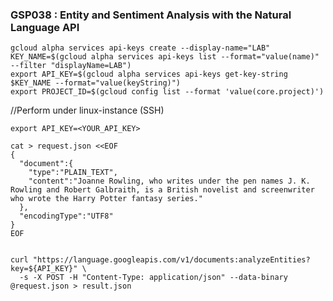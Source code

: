 ### GSP038 :  Entity and Sentiment Analysis with the Natural Language API 


```
gcloud alpha services api-keys create --display-name="LAB" 
KEY_NAME=$(gcloud alpha services api-keys list --format="value(name)" --filter "displayName=LAB")
export API_KEY=$(gcloud alpha services api-keys get-key-string $KEY_NAME --format="value(keyString)")
export PROJECT_ID=$(gcloud config list --format 'value(core.project)')
```

//Perform under linux-instance (SSH) 
```
export API_KEY=<YOUR_API_KEY>
```

```
cat > request.json <<EOF
{
  "document":{
    "type":"PLAIN_TEXT",
    "content":"Joanne Rowling, who writes under the pen names J. K. Rowling and Robert Galbraith, is a British novelist and screenwriter who wrote the Harry Potter fantasy series."
  },
  "encodingType":"UTF8"
}
EOF


curl "https://language.googleapis.com/v1/documents:analyzeEntities?key=${API_KEY}" \
  -s -X POST -H "Content-Type: application/json" --data-binary @request.json > result.json
```






